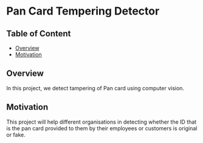 # Pan Card Tempering Detector

## Table of Content
* [Overview](#overview)
* [Motivation](#motivation)


## Overview
In this project, we detect tampering of Pan card using computer vision.

## Motivation
This project will help different organisations in detecting whether the ID that is the pan card provided to them by their employees or customers is original or fake.
